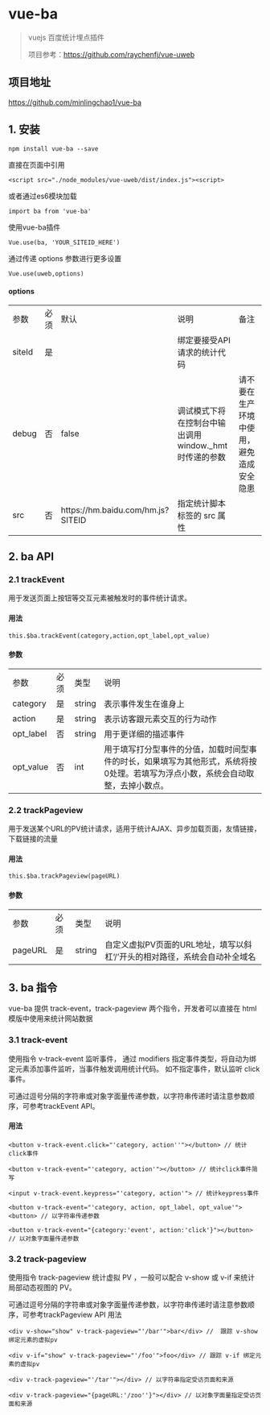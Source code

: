 # vue-ba

> vuejs 百度统计埋点插件
>
> 项目参考：https://github.com/raychenfj/vue-uweb

## 项目地址

https://github.com/minlingchao1/vue-ba

## 1. 安装

```
npm install vue-ba --save

```
直接在页面中引用
```
<script src="./node_modules/vue-uweb/dist/index.js"><script>
```

或者通过es6模块加载

```
import ba from 'vue-ba'

```
使用vue-ba插件

```
Vue.use(ba, 'YOUR_SITEID_HERE')

```
通过传递 options 参数进行更多设置

```
Vue.use(uweb,options)

```
#### options

<table><tr><td>参数</td><td>必须</td><td>默认</td><td>说明</td><td>备注</td></tr><tr><td>siteId</td><td>是</td><td></td><td>绑定要接受API请求的统计代码</td><td></td></tr><tr><td> debug </td><td>否</td><td>false</td><td>调试模式下将在控制台中输出调用window._hmt时传递的参数</td><td>请不要在生产环境中使用，避免造成安全隐患</td></tr><tr><td> src </td><td>否</td><td>https://hm.baidu.com/hm.js?SITEID</td><td>指定统计脚本标签的 src 属性</td><td></td></tr></table>

## 2. ba API

### 2.1 trackEvent

用于发送页面上按钮等交互元素被触发时的事件统计请求。

#### 用法

```
this.$ba.trackEvent(category,action,opt_label,opt_value)
```

#### 参数

<table><tr><td>参数</td><td>必须</td><td>类型</td><td>说明</td></tr><tr><td> category </td><td>是</td><td> string </td><td>表示事件发生在谁身上</td></tr>
<tr><td> action </td><td>是</td><td> string </td><td>表示访客跟元素交互的行为动作</td></tr><tr><td> opt_label </td><td>否</td><td> string </td><td>用于更详细的描述事件</td></tr><tr><td> opt_value </td><td>否</td><td> int </td><td>用于填写打分型事件的分值，加载时间型事件的时长，如果填写为其他形式，系统将按0处理。若填写为浮点小数，系统会自动取整，去掉小数点。</td></tr></table>

### 2.2 trackPageview

用于发送某个URL的PV统计请求，适用于统计AJAX、异步加载页面，友情链接，下载链接的流量

#### 用法

```
this.$ba.trackPageview(pageURL)

```

#### 参数

<table><tr><td>参数</td><td>必须</td><td>类型</td><td>说明</td></tr><tr><td>pageURL </td><td>是</td><td> string </td><td>自定义虚拟PV页面的URL地址，填写以斜杠‘/’开头的相对路径，系统会自动补全域名</td></tr></table>

## 3. ba 指令

vue-ba 提供 track-event，track-pageview 两个指令，开发者可以直接在 html 模版中使用来统计网站数据

### 3.1 track-event

使用指令 v-track-event 监听事件， 通过 modifiers 指定事件类型，将自动为绑定元素添加事件监听，当事件触发调用统计代码。 如不指定事件，默认监听 click 事件。

可通过逗号分隔的字符串或对象字面量传递参数，以字符串传递时请注意参数顺序，可参考trackEvent API。

#### 用法

```
<button v-track-event.click="'category, action''"></button> // 统计click事件

<button v-track-event="'category, action'"></button> // 统计click事件简写

<input v-track-event.keypress="'category, action'"> // 统计keypress事件

<button v-track-event="'category, action, opt_label, opt_value'"><button> // 以字符串传递参数

<button v-track-event="{category:'event', action:'click'}"></button> // 以对象字面量传递参数
```

### 3.2 track-pageview

使用指令 track-pageview 统计虚拟 PV ，一般可以配合 v-show 或 v-if 来统计局部动态视图的 PV。

可通过逗号分隔的字符串或对象字面量传递参数，以字符串传递时请注意参数顺序，可参考trackPageview API
用法

```
<div v-show="show" v-track-pageview="'/bar'">bar</div> //  跟踪 v-show 绑定元素的虚拟pv

<div v-if="show" v-track-pageview="'/foo'">foo</div> // 跟踪 v-if 绑定元素的虚拟pv

<div v-track-pageview="'/tar'"></div> // 以字符串指定受访页面和来源

<div v-track-pageview="{pageURL:'/zoo''}"></div> // 以对象字面量指定受访页面和来源
```
